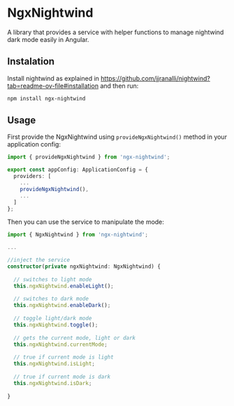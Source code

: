 # NgxNightwind

A library that provides a service with helper functions to manage nightwind dark mode easily in Angular.

## Instalation

Install nightwind as explained in https://github.com/jjranalli/nightwind?tab=readme-ov-file#installation and then run:

```sh
npm install ngx-nightwind
```

## Usage

First provide the NgxNightwind using `provideNgxNightwind()` method in your application config:
```ts
import { provideNgxNightwind } from 'ngx-nightwind';

export const appConfig: ApplicationConfig = {
  providers: [
    ...
    provideNgxNightwind(),
    ... 
  ]
};
```

Then you can use the service to manipulate the mode:

```ts
import { NgxNightwind } from 'ngx-nightwind';

...

//inject the service
constructor(private ngxNightwind: NgxNightwind) {
  
  // switches to light mode
  this.ngxNightwind.enableLight();
  
  // switches to dark mode
  this.ngxNightwind.enableDark();
  
  // toggle light/dark mode
  this.ngxNightwind.toggle();
  
  // gets the current mode, light or dark
  this.ngxNightwind.currentMode;
  
  // true if current mode is light
  this.ngxNightwind.isLight;
  
  // true if current mode is dark
  this.ngxNightwind.isDark;
  
}
```
